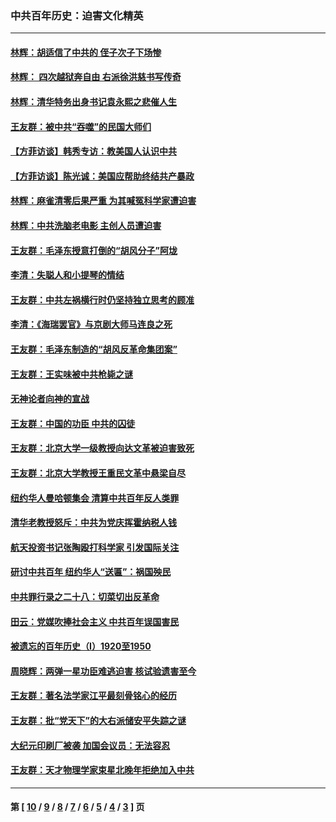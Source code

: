 ### 中共百年历史：迫害文化精英
---
#### [林辉：胡适信了中共的 侄子次子下场惨](../../pages/nf1176111/n14019760.md?07280430) 
#### [林辉： 四次越狱奔自由 右派徐洪慈书写传奇](../../pages/nf1176111/n14010438.md?07280430) 
#### [林辉：清华特务出身书记袁永熙之悲催人生](../../pages/nf1176111/n13997413.md?07280430) 
#### [王友群：被中共“吞噬”的民国大师们](../../pages/nf1176111/n13942620.md?07280430) 
#### [【方菲访谈】韩秀专访：教美国人认识中共](../../pages/nf1176111/n13821310.md?07280430) 
#### [【方菲访谈】陈光诚：美国应帮助终结共产暴政](../../pages/nf1176111/n13759521.md?07280430) 
#### [林辉：麻雀清零后果严重 为其喊冤科学家遭迫害](../../pages/nf1176111/n13746900.md?07280430) 
#### [林辉：中共洗脑老电影 主创人员遭迫害](../../pages/nf1176111/n13699437.md?07280430) 
#### [王友群：毛泽东授意打倒的“胡风分子”阿垅](../../pages/nf1176111/n13592541.md?07280430) 
#### [李清：失聪人和小提琴的情结](../../pages/nf1176111/n13459280.md?07280430) 
#### [王友群：中共左祸横行时仍坚持独立思考的顾准](../../pages/nf1176111/n13444722.md?07280430) 
#### [李清：《海瑞罢官》与京剧大师马连良之死](../../pages/nf1176111/n13412316.md?07280430) 
#### [王友群：毛泽东制造的“胡风反革命集团案”](../../pages/nf1176111/n13324909.md?07280430) 
#### [王友群：王实味被中共枪毙之谜](../../pages/nf1176111/n13307502.md?07280430) 
#### [无神论者向神的宣战](../../pages/nf1176111/n13281535.md?07280430) 
#### [王友群：中国的功臣 中共的囚徒](../../pages/nf1176111/n13291790.md?07280430) 
#### [王友群：北京大学一级教授向达文革被迫害致死](../../pages/nf1176111/n13150966.md?07280430) 
#### [王友群：北京大学教授王重民文革中悬梁自尽](../../pages/nf1176111/n13084645.md?07280430) 
#### [纽约华人曼哈顿集会 清算中共百年反人类罪](../../pages/nf1176111/n13084157.md?07280430) 
#### [清华老教授怒斥：中共为党庆挥霍纳税人钱](../../pages/nf1176111/n13071430.md?07280430) 
#### [航天投资书记张陶殴打科学家 引发国际关注](../../pages/nf1176111/n13069132.md?07280430) 
#### [研讨中共百年 纽约华人“送匾”：祸国殃民](../../pages/nf1176111/n13057367.md?07280430) 
#### [中共罪行录之二十八：切菜切出反革命](../../pages/nf1176111/n13030600.md?07280430) 
#### [田云：党媒吹捧社会主义 中共百年误国害民](../../pages/nf1176111/n13006682.md?07280430) 
#### [被遗忘的百年历史（I）1920至1950](../../pages/nf1176111/n12986411.md?07280430) 
#### [周晓辉：两弹一星功臣难逃迫害 核试验遗害至今](../../pages/nf1176111/n12974997.md?07280430) 
#### [王友群：著名法学家江平最刻骨铭心的经历](../../pages/nf1176111/n12970787.md?07280430) 
#### [王友群：批“党天下”的大右派储安平失踪之谜](../../pages/nf1176111/n12954229.md?07280430) 
#### [大纪元印刷厂被袭 加国会议员：无法容忍](../../pages/nf1176111/n12883028.md?07280430) 
#### [王友群：天才物理学家束星北晚年拒绝加入中共](../../pages/nf1176111/n12792913.md?07280430) 

---
#### 第 [ [10](./10.md?07280430) / [9](./9.md?07280430) / [8](./8.md?07280430) / [7](./7.md?07280430) / [6](./6.md?07280430) / [5](./5.md?07280430) / [4](./4.md?07280430) / [3](./3.md?07280430) ] 页
